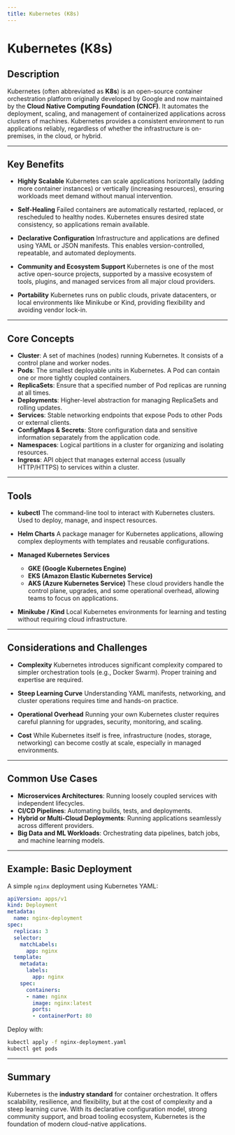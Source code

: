 ```yaml
---
title: Kubernetes (K8s)
---
```

# Kubernetes (K8s)

## Description

Kubernetes (often abbreviated as **K8s**) is an open-source container orchestration platform originally developed by Google and now maintained by the **Cloud Native Computing Foundation (CNCF)**.
It automates the deployment, scaling, and management of containerized applications across clusters of machines. Kubernetes provides a consistent environment to run applications reliably, regardless of whether the infrastructure is on-premises, in the cloud, or hybrid.

---

## Key Benefits

* **Highly Scalable**
  Kubernetes can scale applications horizontally (adding more container instances) or vertically (increasing resources), ensuring workloads meet demand without manual intervention.

* **Self-Healing**
  Failed containers are automatically restarted, replaced, or rescheduled to healthy nodes. Kubernetes ensures desired state consistency, so applications remain available.

* **Declarative Configuration**
  Infrastructure and applications are defined using YAML or JSON manifests. This enables version-controlled, repeatable, and automated deployments.

* **Community and Ecosystem Support**
  Kubernetes is one of the most active open-source projects, supported by a massive ecosystem of tools, plugins, and managed services from all major cloud providers.

* **Portability**
  Kubernetes runs on public clouds, private datacenters, or local environments like Minikube or Kind, providing flexibility and avoiding vendor lock-in.

---

## Core Concepts

* **Cluster**: A set of machines (nodes) running Kubernetes. It consists of a control plane and worker nodes.
* **Pods**: The smallest deployable units in Kubernetes. A Pod can contain one or more tightly coupled containers.
* **ReplicaSets**: Ensure that a specified number of Pod replicas are running at all times.
* **Deployments**: Higher-level abstraction for managing ReplicaSets and rolling updates.
* **Services**: Stable networking endpoints that expose Pods to other Pods or external clients.
* **ConfigMaps & Secrets**: Store configuration data and sensitive information separately from the application code.
* **Namespaces**: Logical partitions in a cluster for organizing and isolating resources.
* **Ingress**: API object that manages external access (usually HTTP/HTTPS) to services within a cluster.

---

## Tools

* **kubectl**
  The command-line tool to interact with Kubernetes clusters. Used to deploy, manage, and inspect resources.

* **Helm Charts**
  A package manager for Kubernetes applications, allowing complex deployments with templates and reusable configurations.

* **Managed Kubernetes Services**

  * **GKE (Google Kubernetes Engine)**
  * **EKS (Amazon Elastic Kubernetes Service)**
  * **AKS (Azure Kubernetes Service)**
    These cloud providers handle the control plane, upgrades, and some operational overhead, allowing teams to focus on applications.

* **Minikube / Kind**
  Local Kubernetes environments for learning and testing without requiring cloud infrastructure.

---

## Considerations and Challenges

* **Complexity**
  Kubernetes introduces significant complexity compared to simpler orchestration tools (e.g., Docker Swarm). Proper training and expertise are required.

* **Steep Learning Curve**
  Understanding YAML manifests, networking, and cluster operations requires time and hands-on practice.

* **Operational Overhead**
  Running your own Kubernetes cluster requires careful planning for upgrades, security, monitoring, and scaling.

* **Cost**
  While Kubernetes itself is free, infrastructure (nodes, storage, networking) can become costly at scale, especially in managed environments.

---

## Common Use Cases

* **Microservices Architectures**: Running loosely coupled services with independent lifecycles.
* **CI/CD Pipelines**: Automating builds, tests, and deployments.
* **Hybrid or Multi-Cloud Deployments**: Running applications seamlessly across different providers.
* **Big Data and ML Workloads**: Orchestrating data pipelines, batch jobs, and machine learning models.

---

## Example: Basic Deployment

A simple `nginx` deployment using Kubernetes YAML:

```yaml
apiVersion: apps/v1
kind: Deployment
metadata:
  name: nginx-deployment
spec:
  replicas: 3
  selector:
    matchLabels:
      app: nginx
  template:
    metadata:
      labels:
        app: nginx
    spec:
      containers:
      - name: nginx
        image: nginx:latest
        ports:
        - containerPort: 80
```

Deploy with:

```bash
kubectl apply -f nginx-deployment.yaml
kubectl get pods
```

---

## Summary

Kubernetes is the **industry standard** for container orchestration. It offers scalability, resilience, and flexibility, but at the cost of complexity and a steep learning curve. With its declarative configuration model, strong community support, and broad tooling ecosystem, Kubernetes is the foundation of modern cloud-native applications.
